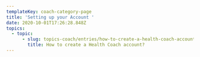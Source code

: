 ```yaml
---
templateKey: coach-category-page
title: 'Setting up your Account '
date: 2020-10-01T17:26:28.848Z
topics:
  - topic:
      - slug: topics-coach/entries/how-to-create-a-health-coach-account-1
        title: How to create a Health Coach account?
---
```


